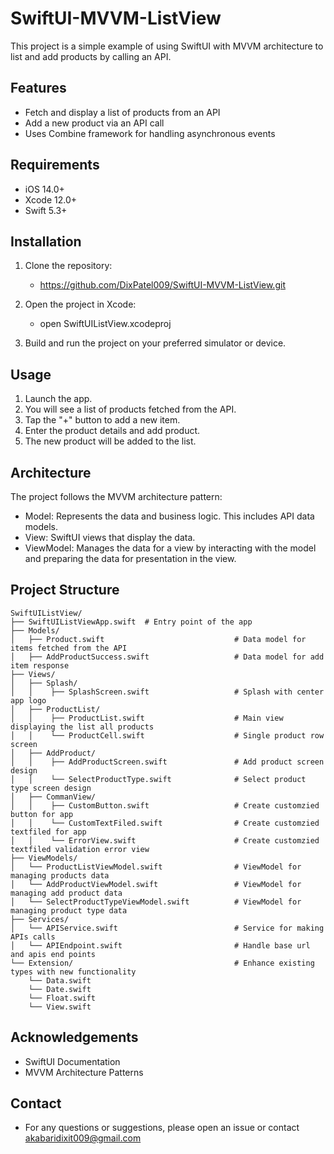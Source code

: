 # SwiftUI-MVVM-ListView

This project is a simple example of using SwiftUI with MVVM architecture to list and add products by calling an API.

## Features

- Fetch and display a list of products from an API
- Add a new product via an API call
- Uses Combine framework for handling asynchronous events

## Requirements

- iOS 14.0+
- Xcode 12.0+
- Swift 5.3+

## Installation

1. Clone the repository:

   - https://github.com/DixPatel009/SwiftUI-MVVM-ListView.git

3. Open the project in Xcode:

    - open SwiftUIListView.xcodeproj

3. Build and run the project on your preferred simulator or device.

## Usage

1. Launch the app.
2. You will see a list of products fetched from the API.
3. Tap the "+" button to add a new item.
4. Enter the product details and add product.
5. The new product will be added to the list.

## Architecture

The project follows the MVVM architecture pattern:

  - Model: Represents the data and business logic. This includes API data models.
  - View: SwiftUI views that display the data.
  - ViewModel: Manages the data for a view by interacting with the model and preparing the data for presentation in the view.

## Project Structure

    SwiftUIListView/
    ├── SwiftUIListViewApp.swift  # Entry point of the app
    ├── Models/
    │   ├── Product.swift                             # Data model for items fetched from the API
    │   ├── AddProductSuccess.swift                   # Data model for add item response
    ├── Views/
    │   ├── Splash/         
    │   │    ├── SplashScreen.swift                   # Splash with center app logo
    │   ├── ProductList/         
    │   │    ├── ProductList.swift                    # Main view displaying the list all products
    │   │    └── ProductCell.swift                    # Single product row screen
    │   ├── AddProduct/         
    │   │    ├── AddProductScreen.swift               # Add product screen design
    │   │    └── SelectProductType.swift              # Select product type screen design
    │   ├── CommanView/         
    │   │    ├── CustomButton.swift                   # Create customzied button for app
    │   │    └── CustomTextFiled.swift                # Create customzied textfiled for app
    │   │    └── ErrorView.swift                      # Create customzied textfiled validation error view
    ├── ViewModels/
    │   └── ProductListViewModel.swift                # ViewModel for managing products data
    │   └── AddProductViewModel.swift                 # ViewModel for managing add product data
    │   └── SelectProductTypeViewModel.swift          # ViewModel for managing product type data
    ├── Services/
    │   └── APIService.swift                          # Service for making APIs calls
    │   └── APIEndpoint.swift                         # Handle base url and apis end points
    └── Extension/                                    # Enhance existing types with new functionality
        └── Data.swift                                
        └── Date.swift                                
        └── Float.swift                               
        └── View.swift                                

## Acknowledgements

  - SwiftUI Documentation
  - MVVM Architecture Patterns

## Contact

  - For any questions or suggestions, please open an issue or contact akabaridixit009@gmail.com


